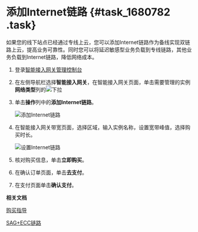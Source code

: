 # 添加Internet链路 {#task_1680782 .task}

如果您的线下站点已经通过专线上云，您可以添加Internet链路作为备线实现双链路上云，提高业务可靠性。同时您可以将延迟敏感型业务负载到专线链路，其他业务负载到Internet链路，降低网络成本。

1.  登录[智能接入网关管理控制台](https://smartag.console.aliyun.com)
2.  在左侧导航栏选择**智能接入网关**，在智能接入网关页面，单击需要管理的实例**网络类型**列的![下拉](http://static-aliyun-doc.oss-cn-hangzhou.aliyuncs.com/assets/img/817218/156654943150982_zh-CN.png)
3.  单击**操作**列中的**添加Internet链路**。 

    ![添加Internet链路](http://static-aliyun-doc.oss-cn-hangzhou.aliyuncs.com/assets/img/1332270/156654943155248_zh-CN.png)

4.  在智能接入网关带宽页面，选择区域，输入实例名称，设置宽带峰值，选择购买时长。 

    ![设置Internet链路](http://static-aliyun-doc.oss-cn-hangzhou.aliyuncs.com/assets/img/1332270/156654943155250_zh-CN.png)

5.  核对购买信息，单击**立即购买**。
6.  在确认订单页面，单击**去支付**。
7.  在支付页面单击**确认支付**。

**相关文档**  


[购买指导](../../../../cn.zh-CN/.md#)

[SAG+ECC链路](../../../../cn.zh-CN/购买指南/购买智能接入网关/SAG+ECC链路.md#)


